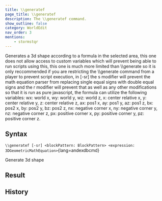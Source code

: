 ```yaml
---
title: \\generatef
page_title: \\generatef
description: The \\generatef command.
show_outline: false
category: WorldEdit
nav_order: 3
mentions:
    - stormstqr
---
```


Generates a 3d shape according to a formula in the selected area, this one does not allow access to custom variables which will prevent being able to run scripts using this, this one is much more limited than \\\\generate so it is only reccommended if you are restricting the \\\\generate command from a player to prevent script execution, in [-sr] the s modifier will prevent the math equation parser from replacing single equal signs with double equal signs and the r modifier will prevent that as well as any other modifications so that it is run as pure javascript, the formula can utilize the following variables: wx: world x, wy: world y, wz: world z, x: center relative x, y: center relative y, z: center relative z, ax: pos1 x, ay: pos1 y, az: pos1 z, bx: pos2 x, by: pos2 y, bz: pos2 z, nx: negative corner x, ny: negative corner y, nz: negative corner z, px: positive corner x, py: positive corner y, pz: positive corner z.

<CommandDetailsTable
    name="\\generatef"
    :categories="[
        'system', 'world', 'server', 'worldedit'
    ]"
    :requiredTags="[
        'canUseChatCommands'
    ]"
    ultraSecurityModeSecurityLevel="WorldEdit"
    version="2.0.0"
    :undoSupported="-2"
    :functional="true"
    :deprecated="false"
/>

## Syntax

`\\generatef [-sr] <blockPattern: BlockPattern> <expression: 3DGeometricMathEquation>`{lang=andexdbcmd}

<indent>Generate 3d shape</indent>

## Result


## History

